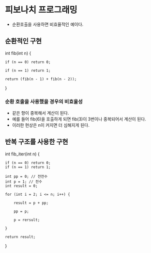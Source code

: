 # 피보나치 프로그래밍

- 순환호출을 사용하면 비효율적인 예이다.


## 순환적인 구현

int fib(int n) {

    if (n == 0) return 0;

    if (n == 1) return 1;

    return (fib(n - 1) + fib(n - 2));

}

### 순환 호출을 사용했을 경우의 비효울성

- 같은 항이 중복해서 계산이 된다.
- 예를 들어 fib(6)을 호출하게 되면 fib(3)이 3번이나 중복되어서 계산이 된다.
- 이러한 현상은 n이 커지면 더 심해지게 된다.

## 반복 구조를 사용한 구현

int fib_iter(int n) {

    if (n == 0) return 0;
    if (n == 1) return 1;
    
    int pp = 0; // 전전수
    int p = 1; // 전수
    int result = 0;

    for (int i = 2; i <= n; i++) {

        result = p + pp;
        
        pp = p;

        p = rersult;

    }

    return result;

}